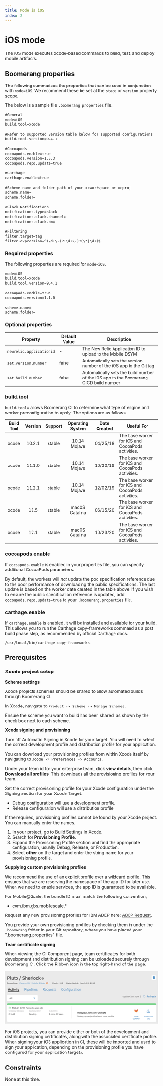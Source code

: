 ```yaml
---
title: Mode is iOS
index: 2
---
```


# iOS mode

The iOS mode executes xcode-based commands to build, test, and deploy mobile artifacts.

## Boomerang properties

The following summarizes the properties that can be used in conjunction with `mode=iOS`. We recommend these be set at the `stage` or `version` property scope.

The below is a sample file `.boomerang.properties` file.

```
#General
mode=iOS
build.tool=xcode

#Refer to supported version table below for supported configurations
build.tool.version=9.4.1

#Cocoapods
cocoapods.enable=true
cocoapods.version=1.5.3
cocoapods.repo.update=true

#Carthage
carthage.enable=true

#Scheme name and folder path of your xcworkspace or xcproj
scheme.name=
scheme.folder=

#Slack Notifications
notifications.type=slack
notifications.slack.channel=
notifications.slack.dm=

#Filtering
filter.target=tag
filter.expression=^(\d+\.)?(\d+\.)?(\*|\d+)$
```

### Required properties

The following properties are required for `mode=iOS`.

```
mode=iOS
build.tool=xcode
build.tool.version=9.4.1

cocoapods.enable=true
cocoapods.version=1.1.0

scheme.name=
scheme.folder=
```

### Optional properties

| Property | Default Value  | Description |
| --- | --- | --- |
| `newrelic.applicationid` | - | The New Relic Application ID to upload to the Mobile DSYM |
| `set.version.number` | false | Automatically sets the version number of the iOS app to the Git tag |
| `set.build.number` | false | Automatically sets the build number of the iOS app to the Boomerang CICD build number |

### build.tool

`build.tool=` allows Boomerang CI to determine what type of engine and worker preconfiguration to apply. The options are as follows.

| **Build Tool** | **Version** | **Support** | **Operating System** | **Date Created** | **Useful For**                           |
| :------------: | :---------: | :---------: | :------------------: | :---: | ------------------------------------------------- |
|     xcode      |    10.2.1    |   stable    |  10.14 Mojave   | 04/25/18 | The base worker for iOS and CocoaPods activities. |
|     xcode      |    11.1.0    |   stable    |  10.14 Mojave   | 10/30/19 | The base worker for iOS and CocoaPods activities. |
|     xcode      |    11.2.1    |   stable    |  10.14 Mojave   | 12/02/19 | The base worker for iOS and CocoaPods activities. |
|     xcode      |    11.5    |   stable    |  macOS Catalina   | 06/15/20 | The base worker for iOS and CocoaPods activities. |
|     xcode      |    12.1    |   stable    |  macOS Catalina   | 10/23/20 | The base worker for iOS and CocoaPods activities. |

### cocoapods.enable

If `cocoapods.enable` is enabled in your properties file, you can specify additional CocoaPods parameters.

By default, the workers will *not* update the pod specification reference due to the poor performance of downloading the public specifications. The last update is based on the worker date created in the table above. If you wish to ensure the public specification reference is updated, add `cocoapods.repo.update=true` to your `.boomerang.properties` file.

### carthage.enable

If `carthage.enable` is enabled, it will be installed and available for your build. This allows you to run the Carthage copy-frameworks command as a post build phase step, as recommended by official Carthage docs.  

```
/usr/local/bin/carthage copy-frameworks
```

## Prerequisites

### Xcode project setup

**Scheme settings**

Xcode projects schemes should be shared to allow automated builds through Boomerang CI.

In Xcode, navigate to `Product -> Scheme -> Manage Schemes`.

Ensure the scheme you want to build has been shared, as shown by the check box next to each scheme.

**Xcode signing and provisioning**

Turn off Automatic Signing in Xcode for your target. You will need to select the correct development profile and distribution profile for your application.

You can download your provisioning profiles from within Xcode itself by navigating to `Xcode -> Preferences -> Accounts`.

Under your team id for your enterprise team, click **view details**, then click **Download all profiles**. This downloads all the provisioning profiles for your team.

Set the correct provisioning profile for your Xcode configuration under the Signing section for your Xcode Target.

* Debug configuration will use a development profile.
* Release configuration will use a distribution profile.

If the required, provisioning profiles cannot be found by your Xcode project. You can manually enter the names.

1. In your project, go to Build Settings in Xcode.
2. Search for **Provisioning Profile**.
3. Expand the Provisioning Profile section and find the appropriate configuration, usually Debug, Release, or Production.
4. Select **other** on the target and enter the string name for your provisioning profile.

**Supplying custom provisioning profiles**

We recommend the use of an explicit profile over a wildcard profile. This ensures that we are reserving the namespace of the app ID for later use. When we need to enable services, the app ID is guaranteed to be available.

For Mobile@Scale, the bundle ID must match the following convention;

* com.ibm.gbs.mobilescale.\*

Request any new provisioning profiles for IBM ADEP here: [ADEP Request](https://w3-connections.ibm.com/wikis/home?lang=en-us#!/wiki/W4a398057b70b_448c_af67_7209960bc516/page/Request%20GBS%20Application%20Provisioning%20Artifacts).

You provide your own provisioning profiles by checking them in under the `_boomerang` folder in your Git repository, where you have placed your ".boomerang.properties" file.

**Team certificate signing**

When viewing the CI Component page, team certificates for both development and distribution signing can be uploaded securely through Boomerang CI. Click the Ribbon icon in the top right-hand of the page.

![Certificate Upload Buttton](./assets/img/boomerangci-signing-certifcate-button.png)

For iOS projects, you can provide either or both of the development and distribution signing certificates, along with the associated certificate profile. When signing your iOS application in CI, these will be imported and used to sign your application, depending on the provisioning profile you have configured for your application targets.

## Constraints

None at this time.
